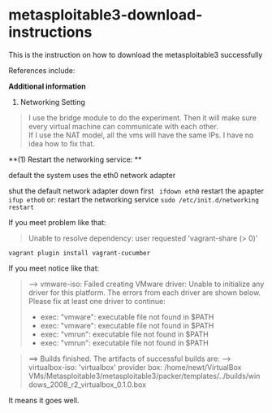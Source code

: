 # metasploitable3-download-instructions
This is the instruction on how to download the metasploitable3 successfully



References include:


**Additional information**

1. Networking Setting
  > I use the bridge module to do the experiment. Then it will make sure every virtual machine can communicate with each other.     
  If I use the NAT model, all the vms will have the same IPs. I have no idea how to fix that. 
  
 **(1) Restart the networking service: **
  
   default the system uses the eth0 network adapter
    
   shut the default network adapter down first
    ```  ifdown eth0 ```
   restart the apapter
    ```  ifup etho0 ```
   or:
   restart the networking service
    ``` sudo /etc/init.d/networking restart ```
  

If you meet problem like that:

>Unable to resolve dependency: user requested 'vagrant-share (> 0)'

```vagrant plugin install vagrant-cucumber```

If you meet notice like that:

> --> vmware-iso: Failed creating VMware driver: Unable to initialize any driver for this platform. The errors
from each driver are shown below. Please fix at least one driver
to continue:
>* exec: "vmware": executable file not found in $PATH
>* exec: "vmware": executable file not found in $PATH
>* exec: "vmrun": executable file not found in $PATH
>* exec: "vmrun": executable file not found in $PATH

> ==> Builds finished. The artifacts of successful builds are:
--> virtualbox-iso: 'virtualbox' provider box: /home/newt/VirtualBox VMs/Metasploitable3/metasploitable3/packer/templates/../builds/windows_2008_r2_virtualbox_0.1.0.box

It means it goes well.

